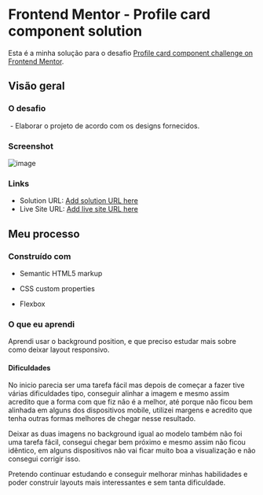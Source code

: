 # Frontend Mentor - Profile card component solution

Esta é a minha solução para o desafio [Profile card component challenge on Frontend Mentor](https://www.frontendmentor.io/challenges/profile-card-component-cfArpWshJ). 



## Visão geral

### O desafio

​	- Elaborar o projeto de acordo com os designs fornecidos.

### Screenshot

![image](https://user-images.githubusercontent.com/80429145/117080649-af7ba800-ad14-11eb-8b58-c274462ef9bc.png)


### Links

- Solution URL: [Add solution URL here](https://your-solution-url.com)
- Live Site URL: [Add live site URL here](https://your-live-site-url.com)

## Meu processo

### Construído com

- Semantic HTML5 markup

- CSS custom properties

- Flexbox

  

### O que eu aprendi

Aprendi usar o background position, e que preciso estudar mais sobre como deixar layout responsivo.



#### Dificuldades

No inicio parecia ser uma tarefa fácil mas depois de começar a fazer tive várias dificuldades tipo, conseguir alinhar a imagem e mesmo assim acredito que a forma com que fiz não é a melhor, até porque não ficou bem alinhada em alguns dos dispositivos mobile, utilizei margens e acredito que tenha outras formas melhores de chegar nesse resultado.

Deixar as duas imagens no background igual ao modelo também não foi uma tarefa fácil, consegui chegar bem próximo e mesmo assim não ficou idêntico, em alguns dispositivos não vai ficar muito boa a visualização e não consegui corrigir isso.

Pretendo continuar estudando e conseguir melhorar minhas habilidades e poder construir layouts mais interessantes e sem tanta dificuldade.



